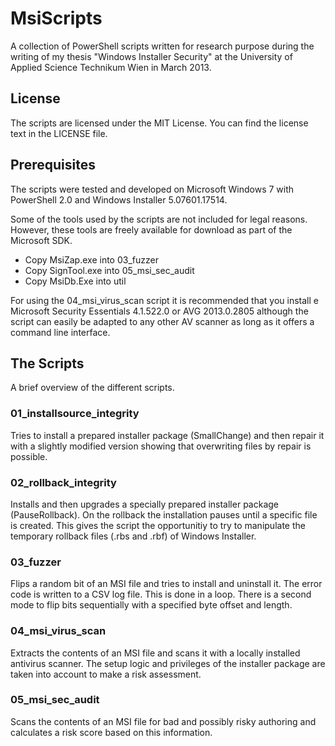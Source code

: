 # MsiScripts

A collection of PowerShell scripts written for research purpose during the writing of my thesis "Windows Installer Security" at the University of Applied Science Technikum Wien in March 2013.

## License

The scripts are licensed under the MIT License. You can find the license text in the LICENSE file.

## Prerequisites

The scripts were tested and developed on Microsoft Windows 7 with PowerShell 2.0 and Windows Installer 5.07601.17514.

Some of the tools used by the scripts are not included for legal reasons. However, these tools are freely available for download as part of the Microsoft SDK.
<ul>
	<li>Copy MsiZap.exe into 03_fuzzer
	<li>Copy SignTool.exe into 05_msi_sec_audit
 	<li>Copy MsiDb.Exe into util
</ul>

For using the 04_msi_virus_scan script it is recommended that you install e Microsoft Security Essentials 4.1.522.0 or AVG 2013.0.2805 although the script can easily be adapted to any other AV scanner as long as it offers a command line interface.

## The Scripts

A brief overview of the different scripts.

### 01_installsource_integrity

Tries to install a prepared installer package (SmallChange) and then repair it with a slightly modified version showing that overwriting files by repair is possible.

### 02_rollback_integrity

Installs and then upgrades a specially prepared installer package (PauseRollback). On the rollback the installation pauses until a specific file is created. This gives the script the opportunitiy to try to manipulate the temporary rollback files (.rbs and .rbf) of Windows Installer.

### 03_fuzzer

Flips a random bit of an MSI file and tries to install and uninstall it. The error code is written to a CSV log file. This is done in a loop. There is a second mode to flip bits sequentially with a specified byte offset and length.

### 04_msi_virus_scan

Extracts the contents of an MSI file and scans it with a locally installed antivirus scanner. The setup logic and privileges of the installer package are taken into account to make a risk assessment.

### 05_msi_sec_audit

Scans the contents of an MSI file for bad and possibly risky authoring and calculates a risk score based on this information.


